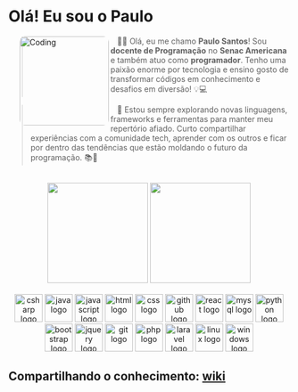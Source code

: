 # Olá! Eu sou o Paulo

<!-- ```php
require_once "PauloSantos.php";

class SobreMim extends Desenvolvedor {
  public $nome = "Paulo H. Santos";
  public $area = "Docente / Dev. Fullstack";
  public $contato = [
      "paulo.whsantos@hotmail.com",
      "linkedin.com/in/paulowh/",
      "instagram.com/paulo.wh",
      "paulowh.github.io"
    ];
  public $trabalho = "Senac";
  public $local = "Americana/SP";
}

class Skills extends Desenvolvedor {
  public $linguagens = [
      "C#",
      "java",
      "javaScript",
      "php",
      "python"
    ];
  public $bibliotecas = ["JQuery"];
  public $frameworks = [
      "bootstrap",
      "Laravel",
      "ReactJS",
      "Semantic UI",
      "Spring Boot"
    ];
}
``` -->

<img align="left" alt="Coding" width="160" 
     src="./img/perfil.jpeg" 
     style="margin-left: 20px; border-radius: 10px;">

<p align="left">
    <blockquote>
        &nbsp;&nbsp;&nbsp;🖐🏼 Olá, eu me chamo <strong>Paulo Santos</strong>! Sou <strong>docente de Programação</strong> no <strong>Senac Americana</strong> e também atuo como <strong>programador</strong>. Tenho uma paixão enorme por tecnologia e ensino gosto de transformar códigos em conhecimento e desafios em diversão! 💡💻
    </blockquote>
</p>

<p align="left">
    <blockquote>
        &nbsp;&nbsp;&nbsp;🚀 Estou sempre explorando novas linguagens, frameworks e ferramentas para manter meu repertório afiado. Curto compartilhar experiências com a comunidade tech, aprender com os outros e ficar por dentro das tendências que estão moldando o futuro da programação. 📚🧠
    </blockquote>
</p>

<br>
<div align="center">
  <a href="https://github.com/paulowh"></a>
  <img height="180em" src="https://github-readme-stats.vercel.app/api?username=paulowh&show_icons=true&theme=algolia&include_all_commits=true&count_private=true"/>
  <img height="180em" src="https://github-readme-stats.vercel.app/api/top-langs/?username=paulowh&layout=compact&langs_count=7&theme=algolia"/>
</div>

<br>
<div align="center" style="display: inline_block">
  <img src="https://skillicons.dev/icons?i=cs" height="50" alt="csharp logo" />
  <img src="https://skillicons.dev/icons?i=java" height="50" alt="java logo" />
  <img src="https://skillicons.dev/icons?i=js" height="50" alt="javascript logo" />
  <img src="https://skillicons.dev/icons?i=html" height="50" alt="html logo" />
  <img src="https://skillicons.dev/icons?i=css" height="50" alt="css logo" />
  <img src="https://skillicons.dev/icons?i=github" height="50" alt="github logo" />
  <img src="https://skillicons.dev/icons?i=react" height="50" alt="react logo" />
  <img src="https://skillicons.dev/icons?i=mysql" height="50" alt="mysql logo" />
  <img src="https://skillicons.dev/icons?i=python" height="50" alt="python logo" />
  <img src="https://skillicons.dev/icons?i=bootstrap" height="50" alt="bootstrap logo" />
  <img src="https://skillicons.dev/icons?i=jquery" height="50" alt="jquery logo" />
  <img src="https://skillicons.dev/icons?i=git" height="50" alt="git logo" />
  <img src="https://skillicons.dev/icons?i=php" height="50" alt="php logo" />
  <img src="https://skillicons.dev/icons?i=laravel" height="50" alt="laravel logo" />
  <img src="https://skillicons.dev/icons?i=linux" height="50" alt="linux logo" />
  <img src="https://skillicons.dev/icons?i=windows" height="50" alt="windows logo" />  
</div>

<!-- <picture align="center">
  <source media="(prefers-color-scheme: dark)" srcset="https://raw.githubusercontent.com/paulowh/paulowh/output/github-contribution-grid-snake-dark.svg">
  <source media="(prefers-color-scheme: light)" srcset="https://raw.githubusercontent.com/paulowh/paulowh/output/github-contribution-grid-snake.svg">
  <img align="center" alt="github contribution grid snake animation" src="https://raw.githubusercontent.com/paulowh/paulowh/output/github-contribution-grid-snake.svg">
</picture> -->

## Compartilhando o conhecimento: [wiki](https://github.com/paulowh/paulowh/wiki)
